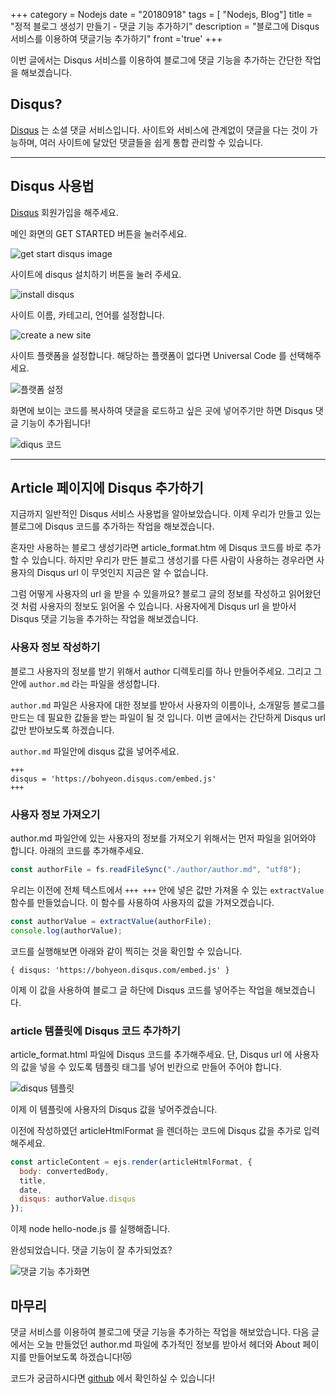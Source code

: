+++
category = Nodejs
date = "20180918"
tags = [ "Nodejs, Blog"]
title = "정적 블로그 생성기 만들기 - 댓글 기능 추가하기"
description = "블로그에 Disqus 서비스를 이용하여 댓글기능 추가하기"
front ='true'
+++

이번 글에서는 Disqus 서비스를 이용하여 블로그에 댓글 기능을 추가하는 간단한 작업을 해보겠습니다.

## Disqus?

[Disqus](https://disqus.com/) 는 소셜 댓글 서비스입니다. 사이트와 서비스에 관계없이 댓글을 다는 것이 가능하며, 여러 사이트에 달았던 댓글들을 쉽게 통합 관리할 수 있습니다.

---

## Disqus 사용법

[Disqus](https://disqus.com/) 회원가입을 해주세요.

메인 화면의 GET STARTED 버튼을 눌러주세요.

![get start disqus image](/img/disqus1.png)

사이트에 disqus 설치하기 버튼을 눌러 주세요.

![install disqus ](/img/disqus-2.png)

사이트 이름, 카테고리, 언어를 설정합니다.

![create a new site](/img/disqus3.png)

사이트 플랫폼을 설정합니다. 해당하는 플랫폼이 없다면 Universal Code 를 선택해주세요.

![플랫폼 설정](/img/disqus4-select-platform.png)

화면에 보이는 코드를 복사하여 댓글을 로드하고 싶은 곳에 넣어주기만 하면 Disqus 댓글 기능이 추가됩니다!

![diqus 코드](/img/disqus5-code.png)

---

## Article 페이지에 Disqus 추가하기

지금까지 일반적인 Disqus 서비스 사용법을 알아보았습니다. 이제 우리가 만들고 있는 블로그에 Disqus 코드를 추가하는 작업을 해보겠습니다.

혼자만 사용하는 블로그 생성기라면 article_format.htm 에 Disqus 코드를 바로 추가할 수 있습니다. 하지만 우리가 만든 블로그 생성기를 다른 사람이 사용하는 경우라면 사용자의 Disqus url 이 무엇인지 지금은 알 수 없습니다.

그럼 어떻게 사용자의 url 을 받을 수 있을까요? 블로그 글의 정보를 작성하고 읽어왔던 것 처럼 사용자의 정보도 읽어올 수 있습니다. 사용자에게 Disqus url 을 받아서 Disqus 댓글 기능을 추가하는 작업을 해보겠습니다.

### 사용자 정보 작성하기

블로그 사용자의 정보를 받기 위해서 author 디렉토리를 하나 만들어주세요.
그리고 그 안에 `author.md` 라는 파일을 생성합니다.

`author.md` 파일은 사용자에 대한 정보를 받아서 사용자의 이름이나, 소개말등 블로그를 만드는 데 필요한 값들을 받는 파일이 될 것 입니다. 이번 글에서는 간단하게 Disqus url 값만 받아보도록 하겠습니다.

`author.md` 파일안에 disqus 값을 넣어주세요.

```
+++
disqus = 'https://bohyeon.disqus.com/embed.js'
+++
```

### 사용자 정보 가져오기

author.md 파일안에 있는 사용자의 정보를 가져오기 위해서는 먼저 파일을 읽어와야 합니다. 아래의 코드를 추가해주세요.

```js
const authorFile = fs.readFileSync("./author/author.md", "utf8");
```

우리는 이전에 전체 텍스트에서 `+++ +++` 안에 넣은 값만 가져올 수 있는 `extractValue` 함수를 만들었습니다. 이 함수를 사용하여 사용자의 값을 가져오겠습니다.

```js
const authorValue = extractValue(authorFile);
console.log(authorValue);
```

코드를 실행해보면 아래와 같이 찍히는 것을 확인할 수 있습니다.

```shell
{ disqus: 'https://bohyeon.disqus.com/embed.js' }
```

이제 이 값을 사용하여 블로그 글 하단에 Disqus 코드를 넣어주는 작업을 해보겠습니다.

### article 템플릿에 Disqus 코드 추가하기

article_format.html 파일에 Disqus 코드를 추가해주세요. 단, Disqus url 에 사용자의 값을 넣을 수 있도록 템플릿 태그를 넣어 빈칸으로 만들어 주어야 합니다.

![disqus 템플릿](/img/disqus-template.png)

이제 이 템플릿에 사용자의 Disqus 값을 넣어주겠습니다.

이전에 작성하였던 articleHtmlFormat 을 렌더하는 코드에 Disqus 값을 추가로 입력해주세요.

```js
const articleContent = ejs.render(articleHtmlFormat, {
  body: convertedBody,
  title,
  date,
  disqus: authorValue.disqus
});
```

이제 node hello-node.js 를 실행해줍니다.

완성되었습니다. 댓글 기능이 잘 추가되었죠?

![댓글 기능 추가화면](/img/disqus7.png)

## 마무리

댓글 서비스를 이용하여 블로그에 댓글 기능을 추가하는 작업을 해보았습니다. 다음 글에서는 오늘 만들었던 author.md 파일에 추가적인 정보를 받아서 헤더와 About 페이지를 만들어보도록 하겠습니다!😻

코드가 궁금하시다면 [github](https://github.com/bohyhyeon-n/bohyhyeon-n.github.io) 에서 확인하실 수 있습니다!
